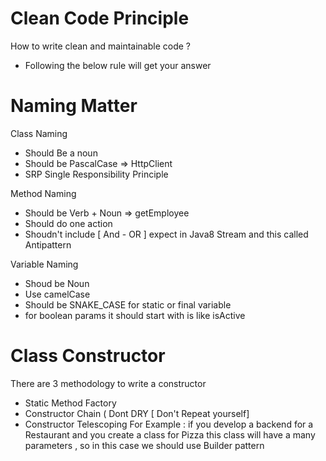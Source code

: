 # Clean Code Principle 
How to write clean and maintainable code ?
- Following the below rule will get your answer

# Naming Matter
 Class Naming
 
 - Should Be a noun 
 - Should be PascalCase => HttpClient
 - SRP Single Responsibility Principle 
 
 Method Naming
 - Should be Verb + Noun => getEmployee
 - Should do one action 
 - Shoudn't include [ And - OR ] expect in Java8 Stream and this called Antipattern
 
 Variable Naming
 - Shoud be Noun 
 - Use camelCase
 - Should be SNAKE_CASE for static or final variable
 - for boolean params it should start with is like isActive

# Class Constructor 
There are 3 methodology to write a constructor
- Static Method Factory
- Constructor Chain ( Dont DRY [ Don't Repeat yourself]
- Constructor Telescoping 
    For Example :
        if you develop a backend for a Restaurant and you create a class for Pizza
        this class will have a many parameters , so in this case we should use Builder pattern

